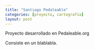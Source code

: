 ```yaml
---
title: "Santiago Pedaleable"
categories: [proyecto, cartografía]
layout: post
---
```

Proyecto desarrollado en Pedaleable.org

Consiste en un blablabla.